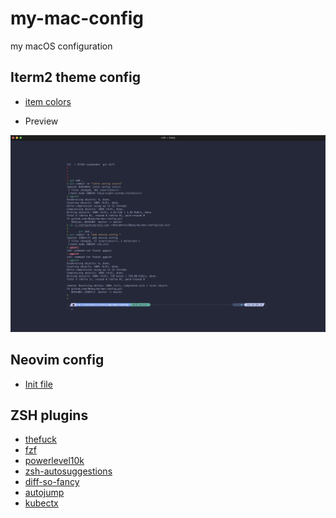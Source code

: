 # my-mac-config
my macOS configuration

## Iterm2 theme config

- [item colors](./tokyo-night-custom.itermcolors)

- Preview

![Image](./images/iterm_screen_shot.png)

## Neovim config
- [Init file](./vim.init)

## ZSH plugins
- [thefuck](https://github.com/nvbn/thefuck)
- [fzf](https://github.com/junegunn/fzf)
- [powerlevel10k](https://github.com/romkatv/powerlevel10k)
- [zsh-autosuggestions](https://github.com/zsh-users/zsh-autosuggestions)
- [diff-so-fancy](https://github.com/so-fancy/diff-so-fancy)
- [autojump](https://github.com/wting/autojump) 
- [kubectx](https://github.com/ahmetb/kubectx)
